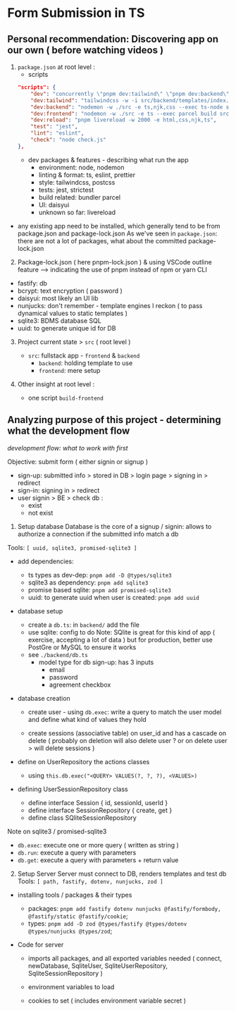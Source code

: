 # Form Submission in TS

## Personal recommendation: Discovering app on our own ( before watching videos )
1. `package.json` at root level : 
	- scripts
	```json 
	"scripts": {
		"dev": "concurrently \"pnpm dev:tailwind\" \"pnpm dev:backend\" \"pnpm dev:frontend\" \"pnpm dev:reload\"",
		"dev:tailwind": "tailwindcss -w -i src/backend/templates/index.css -o dist/styles.css",
		"dev:backend": "nodemon -w ./src -e ts,njk,css --exec ts-node src/backend/server.ts",
		"dev:frontend": "nodemon -w ./src -e ts --exec parcel build src/frontend/**/*.ts",
		"dev:reload": "pnpm livereload -w 2000 -e html,css,njk,ts",
		"test": "jest",
		"lint": "eslint",
		"check": "node check.js"
	},
	```
	- dev packages & features - describing what run the app
		- environment: node, nodemon
		- linting & format: ts, eslint, prettier
		- style: tailwindcss, postcss
		- tests: jest, strictest
		- build related: bundler parcel
		- UI: daisyui
		- unknown so far: livereload

- any existing app need to be installed,
 which generally tend to be from package.json and package-lock.json 
As we've seen in `package.json`: there are not a lot of packages, what about the committed package-lock.json

2. Package-lock.json ( here pnpm-lock.json ) & using VSCode outline feature
--> indicating the use of pnpm instead of npm or yarn CLI
- fastify: db
- bcrypt: text encryption ( password )
- daisyui: most likely an UI lib
- nunjucks: don't remember - template engines I reckon ( to pass dynamical values to static templates )
- sqlite3: BDMS database SQL
- uuid: to generate unique id for DB

3. Project current state > `src` ( root level )
	- `src`: fullstack app - `frontend` & `backend`
		- `backend`: holding template to use
		- `frontend`: mere setup

4. Other insight at root level :
	- one script `build-frontend`



## Analyzing  purpose of this project - determining what the development flow
*development flow: what to work with first*

Objective: submit form
( either signin or signup )
- sign-up: submitted info > stored in DB > login page > signing in > redirect
- sign-in: signing in > redirect
- user signin > BE > check db :
	- exist 
	- not exist

1. Setup database
Database is the core of a signup / signin: allows to authorize a connection if the submitted info match a db 

Tools: `[ uuid, sqlite3, promised-sqlite3 ]`

- add  dependencies: 
	- ts types as dev-dep: `pnpm add -D @types/sqlite3`
	- sqlite3 as dependency: `pnpm add sqlite3`
	- promise based sqlite: `pnpm add promised-sqlite3`
	- uuid: to generate uuid when user is created: `pnpm add uuid`
- database setup
	- create a `db.ts`: in `backend/` add the file
	- use sqlite: config to do
	Note: SQlite is great for this kind of app ( exercise, accepting a lot of data ) but for production, better use PostGre or MySQL to ensure it works
	- see `./backend/db.ts`
		- model type for db sign-up: has 3 inputs
			- email
			- password
			- agreement checkbox

- database creation
	- create user - using `db.exec`:  write a query to match the user model and
		define what kind of values they hold

	- create sessions (associative table) on user_id and has a 
	cascade on delete ( probably on deletion will also delete user ? or on delete user > will delete sessions )

- define on UserRepository the actions classes
	- using `this.db.exec("<QUERY> VALUES(?, ?, ?), <VALUES>)`
	
- defining UserSessionRepository class
	- define interface Session { id, sessionId, userId }
	- define interface SessionRepository { create, get }
	- define class SQliteSessionRepository 

Note on sqlite3 / promised-sqlite3
- `db.exec`: execute one or more query ( written as string )
- `db.run`: execute a query with parameters
- `db.get`: execute a query with parameters + return value

2. Setup Server
Server must connect to DB, renders templates and test db
Tools: `[ path, fastify, dotenv, nunjucks, zod ]`

- installing tools / packages & their types
	- packages: `pnpm add fastify dotenv nunjucks @fastify/formbody, @fastify/static @fastify/cookie`;
	- types: `pnpm add -D zod @types/fastify @types/dotenv @types/nunjucks @types/zod`;

- Code for server
	- imports all packages, and all exported variables needed
	( connect, newDatabase, SqliteUser, SqliteUserRepository, SqliteSessionRepository )

	- environment variables to load

	- cookies to set ( includes environment variable secret )